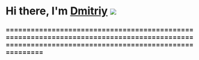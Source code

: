 # Hi there, I'm [Dmitriy](vk.com/dimitriy) ![](https://github.com/blackcater/blackcater/raw/main/images/Hi.gif) 
### ================================================================================================================================================

